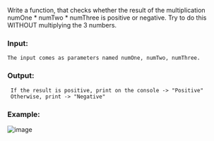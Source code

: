 Write a function, that checks whether the result of the multiplication numOne * numTwo * numThree is positive or negative. Try to do this WITHOUT multiplying the 3 numbers.

### Input:

    The input comes as parameters named numOne, numTwo, numThree.

### Output:

     If the result is positive, print on the console -> "Positive"
     Otherwise, print -> "Negative"

### Example:

![image](https://github.com/nsinorov/SoftUniMainPath/assets/45227327/c16d585e-57f9-496a-a5a4-3b114e8340da)
